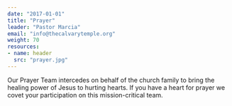 ```yaml
---
date: "2017-01-01"
title: "Prayer"
leader: "Pastor Marcia"
email: "info@thecalvarytemple.org"
weight: 70
resources: 
- name: header
  src: "prayer.jpg"
---
```


Our Prayer Team intercedes on behalf of the church family to bring the healing power of Jesus to hurting hearts. If you have a heart for prayer we covet your participation on this mission-critical team.


